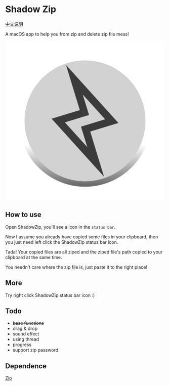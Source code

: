 # Shadow Zip

[中文说明](README_CN.md)

A macOS app to help you from zip and delete zip file mess!

![ShadowZip](ShadowZip.png)

## How to use

Open ShadowZip, you'll see a icon in the `status bar`. 

Now I assume you already have copied some files in your clipboard, then you just need left click the ShadowZip status bar icon. 

Tada! Your copied files are all ziped and the ziped file's path copied to your clipboard at the same time. 

You needn't care where the zip file is, just paste it to the right place!

## More

Try right click ShadowZip status bar icon :)

## Todo

- ~~base functions~~
- drag & drop
- sound effect
- using thread
- progress
- support zip password

## Dependence

[Zip](https://github.com/marmelroy/Zip)
